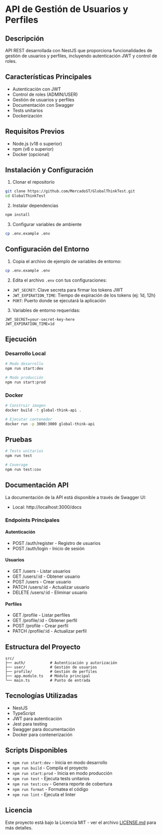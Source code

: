 # API de Gestión de Usuarios y Perfiles

## Descripción
API REST desarrollada con NestJS que proporciona funcionalidades de gestión de usuarios y perfiles, incluyendo autenticación JWT y control de roles.

## Características Principales
- Autenticación con JWT
- Control de roles (ADMIN/USER)
- Gestión de usuarios y perfiles
- Documentación con Swagger
- Tests unitarios
- Dockerización

## Requisitos Previos
- Node.js (v18 o superior)
- npm (v8 o superior)
- Docker (opcional)

## Instalación y Configuración

1. Clonar el repositorio
```bash
git clone https://github.com/MercadoST/GlobalThinkTest.git
cd GlobalThinkTest
```

2. Instalar dependencias
```bash
npm install
```

3. Configurar variables de ambiente
```bash
cp .env.example .env
```

## Configuración del Entorno

1. Copia el archivo de ejemplo de variables de entorno:
```bash
cp .env.example .env
```

2. Edita el archivo `.env` con tus configuraciones:
- `JWT_SECRET`: Clave secreta para firmar los tokens JWT
- `JWT_EXPIRATION_TIME`: Tiempo de expiración de los tokens (ej: 1d, 12h)
- `PORT`: Puerto donde se ejecutará la aplicación

3. Variables de entorno requeridas:
```env
JWT_SECRET=your-secret-key-here
JWT_EXPIRATION_TIME=1d
```

## Ejecución

### Desarrollo Local
```bash
# Modo desarrollo
npm run start:dev

# Modo producción
npm run start:prod
```

### Docker
```bash
# Construir imagen
docker build -t global-think-api .

# Ejecutar contenedor
docker run -p 3000:3000 global-think-api
```

## Pruebas
```bash
# Tests unitarios
npm run test

# Coverage
npm run test:cov
```

## Documentación API
La documentación de la API está disponible a través de Swagger UI:
- Local: http://localhost:3000/docs

### Endpoints Principales

#### Autenticación
- POST /auth/register - Registro de usuarios
- POST /auth/login - Inicio de sesión

#### Usuarios
- GET /users - Listar usuarios
- GET /users/:id - Obtener usuario
- POST /users - Crear usuario
- PATCH /users/:id - Actualizar usuario
- DELETE /users/:id - Eliminar usuario

#### Perfiles
- GET /profile - Listar perfiles
- GET /profile/:id - Obtener perfil
- POST /profile - Crear perfil
- PATCH /profile/:id - Actualizar perfil

## Estructura del Proyecto
```
src/
├── auth/           # Autenticación y autorización
├── user/           # Gestión de usuarios
├── profile/        # Gestión de perfiles
├── app.module.ts   # Módulo principal
└── main.ts         # Punto de entrada
```

## Tecnologías Utilizadas
- NestJS
- TypeScript
- JWT para autenticación
- Jest para testing
- Swagger para documentación
- Docker para contenerización

## Scripts Disponibles
- `npm run start:dev` - Inicia en modo desarrollo
- `npm run build` - Compila el proyecto
- `npm run start:prod` - Inicia en modo producción
- `npm run test` - Ejecuta tests unitarios
- `npm run test:cov` - Genera reporte de cobertura
- `npm run format` - Formatea el código
- `npm run lint` - Ejecuta el linter


## Licencia
Este proyecto está bajo la Licencia MIT - ver el archivo [LICENSE.md](LICENSE.md) para más detalles.
